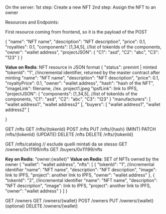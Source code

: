 On the server:
1st step: Create a new NFT
2nd step: Assign the NFT to an owner

Resources and Endpoints:

First resource coming from frontend, so it is the payload of the POST

{
    "name": "NFT name",
    "description": "NFT description",
    "price": 0.1,
    "royalties": 0.1,
    "components": [1,34,5], //list of tokenIds of the components,
    "owner": "wallet address",
    "projectJSON": {
        "C1": "asd",
        "C2": "abc",
        "C3": "123"
    }
}


**Value on Redis**: NFT resource in JSON format
{
    "status": premint | minted
    "tokenId": "1", //incremental identifier, returned by the master contract after minting
    "name": "NFT name",
    "description": "NFT description",
    "price": 0.1,
    "royaltyPrice": 0.1,
    "owner": "wallet address", 
    "hash": "hash of the NFT",
    "imageLink": filename, //ex. project1.jpeg
    "ipsfLink": link to IPFS,
    "projectJSON": {
        "components": [1,34,5], //list of tokenIds of the components,
        "C1": "asd",
        "C2": "abc",
        "C3": "123"
    }
    "manufacturers": [
        "wallet address1",
        "wallet address2"
    ],
    "buyers": [
        "wallet address1",
        "wallet address2"
    ]

}


GET /nfts
GET /nfts/{tokenId}
POST /nfts
PUT /nfts/{hash} (MINT)
PATCH /nfts/{tokenId} (UPDATE) 
DELETE /nfts
DELETE /nfts/{tokenId}


GET /nfts/catalog // esclude quelli mintati da se stesso
GET /owners/0x11199/nfts
GET /buyers/0x11199/nfts










**Key on Redis**: "owner:{wallet}"
**Value on Redis**: SET of NFTs owned by the owner
{
    "wallet": "wallet address",
    "nfts": [
        {
            "tokenId": "1", //incremental identifier
            "name": "NFT name",
            "description": "NFT description",
            "image": link to IPFS,
            "project": another link to IPFS,
            "owner": "wallet address"
        },
        {
            "tokenId": "2", //incremental identifier
            "name": "NFT name",
            "description": "NFT description",
            "image": link to IPFS,
            "project": another link to IPFS,
            "owner": "wallet address"
        }
    ]
}

GET /owners 
GET /owners/{wallet}
POST /owners
PUT /owners/{wallet} (optional)
DELETE /owners/{wallet}



